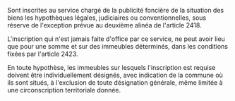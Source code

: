 Sont inscrites au service chargé de la publicité foncière de la situation des biens les hypothèques légales, judiciaires ou conventionnelles, sous réserve de l'exception prévue au deuxième alinéa de l'article 2418.

L'inscription qui n'est jamais faite d'office par ce service, ne peut avoir lieu que pour une somme et sur des immeubles déterminés, dans les conditions fixées par l'article 2423.

En toute hypothèse, les immeubles sur lesquels l'inscription est requise doivent être individuellement désignés, avec indication de la commune où ils sont situés, à l'exclusion de toute désignation générale, même limitée à une circonscription territoriale donnée.
